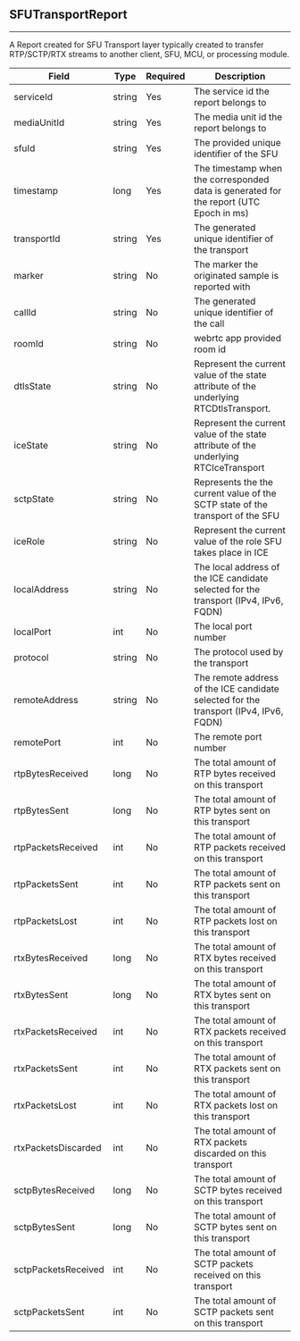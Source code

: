 ## SFUTransportReport
---


A Report created for SFU Transport layer typically created to transfer RTP/SCTP/RTX streams to another client, SFU, MCU, or processing module.


Field | Type | Required | Description 
--- | --- | --- | ---
serviceId | string | Yes | The service id the report belongs to
mediaUnitId | string | Yes | The media unit id the report belongs to
sfuId | string | Yes | The provided unique identifier of the SFU
timestamp | long | Yes | The timestamp when the corresponded data is generated for the report (UTC Epoch in ms)
transportId | string | Yes | The generated unique identifier of the transport
marker | string | No | The marker the originated sample is reported with
callId | string | No | The generated unique identifier of the call
roomId | string | No | webrtc app provided room id
dtlsState | string | No | Represent the current value of the state attribute of the underlying RTCDtlsTransport.
iceState | string | No | Represent the current value of the state attribute of the underlying RTCIceTransport
sctpState | string | No | Represents the the current value of the SCTP state of the transport of the SFU
iceRole | string | No | Represent the current value of the role SFU takes place in ICE
localAddress | string | No | The local address of the ICE candidate selected for the transport (IPv4, IPv6, FQDN)
localPort | int | No | The local port number
protocol | string | No | The protocol used by the transport
remoteAddress | string | No | The remote address of the ICE candidate selected for the transport (IPv4, IPv6, FQDN)
remotePort | int | No | The remote port number
rtpBytesReceived | long | No | The total amount of RTP bytes received on this transport
rtpBytesSent | long | No | The total amount of RTP bytes sent on this transport
rtpPacketsReceived | int | No | The total amount of RTP packets received on this transport
rtpPacketsSent | int | No | The total amount of RTP packets sent on this transport
rtpPacketsLost | int | No | The total amount of RTP packets lost on this transport
rtxBytesReceived | long | No | The total amount of RTX bytes received on this transport
rtxBytesSent | long | No | The total amount of RTX bytes sent on this transport
rtxPacketsReceived | int | No | The total amount of RTX packets received on this transport
rtxPacketsSent | int | No | The total amount of RTX packets sent on this transport
rtxPacketsLost | int | No | The total amount of RTX packets lost on this transport
rtxPacketsDiscarded | int | No | The total amount of RTX packets discarded on this transport
sctpBytesReceived | long | No | The total amount of SCTP bytes received on this transport
sctpBytesSent | long | No | The total amount of SCTP bytes sent on this transport
sctpPacketsReceived | int | No | The total amount of SCTP packets received on this transport
sctpPacketsSent | int | No | The total amount of SCTP packets sent on this transport